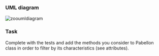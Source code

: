 ### UML diagram

![zooumldiagram](https://user-images.githubusercontent.com/19231158/38172930-79dc8d6a-35b5-11e8-8eca-75c6f6badbdb.png)

### Task

Complete with the tests and add the methods you consider to Pabellon class in order to filter by its characteristics (see attributes).